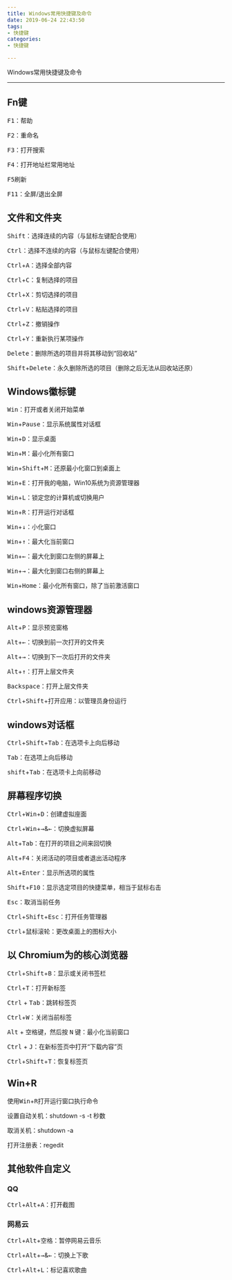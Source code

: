 ```yaml
---
title: Windows常用快捷键及命令
date: 2019-06-24 22:43:50
tags: 
- 快捷键
categories:
- 快捷键

---
```



Windows常用快捷键及命令

---

## Fn键

<kbd>F1</kbd>：帮助

<kbd>F2</kbd>：重命名

<kbd>F3</kbd>：打开搜索

<kbd>F4</kbd>：打开地址栏常用地址

<kbd>F5</kbd>刷新

<kbd>F11</kbd>：全屏/退出全屏

## 文件和文件夹

<kbd>Shift</kbd>：选择连续的内容（与鼠标左键配合使用）

<kbd>Ctrl</kbd>：选择不连续的内容（与鼠标左键配合使用）

<kbd>Ctrl</kbd>+<kbd>A</kbd>：选择全部内容

<kbd>Ctrl</kbd>+<kbd>C</kbd>：复制选择的项目

<kbd>Ctrl</kbd>+<kbd>X</kbd>：剪切选择的项目

<kbd>Ctrl</kbd>+<kbd>V</kbd>：粘贴选择的项目

<kbd>Ctrl</kbd>+<kbd>Z</kbd>：撤销操作

<kbd>Ctrl</kbd>+<kbd>Y</kbd>：重新执行某项操作

<kbd>Delete</kbd>：删除所选的项目并将其移动到“回收站”

<kbd>Shift</kbd>+<kbd>Delete</kbd>：永久删除所选的项目（删除之后无法从回收站还原）

## Windows徽标键

<kbd>Win</kbd>：打开或者关闭开始菜单

<kbd>Win</kbd>+<kbd>Pause</kbd>：显示系统属性对话框

<kbd>Win</kbd>+<kbd>D</kbd>：显示桌面

<kbd>Win</kbd>+<kbd>M</kbd>：最小化所有窗口

<kbd>Win</kbd>+<kbd>Shift</kbd>+<kbd>M</kbd>：还原最小化窗口到桌面上

<kbd>Win</kbd>+<kbd>E</kbd>：打开我的电脑，Win10系统为资源管理器

<kbd>Win</kbd>+<kbd>L</kbd>：锁定您的计算机或切换用户

<kbd>Win</kbd>+<kbd>R</kbd>：打开运行对话框

<kbd>Win</kbd>+<kbd>↓</kbd>：小化窗口

<kbd>Win</kbd>+<kbd>↑</kbd>：最大化当前窗口

<kbd>Win</kbd>+<kbd>←</kbd>：最大化到窗口左侧的屏幕上

<kbd>Win</kbd>+<kbd>→</kbd>：最大化到窗口右侧的屏幕上

<kbd>Win</kbd>+<kbd>Home</kbd>：最小化所有窗口，除了当前激活窗口

## windows资源管理器

<kbd>Alt</kbd>+<kbd>P</kbd>：显示预览窗格

<kbd>Alt</kbd>+<kbd>←</kbd>：切换到前一次打开的文件夹

<kbd>Alt</kbd>+<kbd>→</kbd>：切换到下一次后打开的文件夹

<kbd>Alt</kbd>+<kbd>↑</kbd>：打开上层文件夹

<kbd>Backspace</kbd>：打开上层文件夹

<kbd>Ctrl</kbd>+<kbd>Shift</kbd>+打开应用：以管理员身份运行

## windows对话框

<kbd>Ctrl</kbd>+<kbd>Shift</kbd>+<kbd>Tab</kbd>：在选项卡上向后移动

<kbd>Tab</kbd>：在选项上向后移动

<kbd>shift</kbd>+<kbd>Tab</kbd>：在选项卡上向前移动	

## 屏幕程序切换

<kbd>Ctrl</kbd>+<kbd>Win</kbd>+<kbd>D</kbd>：创建虚拟座面

<kbd>Ctrl</kbd>+<kbd>Win</kbd>+<kbd>→</kbd>&<kbd>←</kbd>：切换虚拟屏幕

<kbd>Alt</kbd>+<kbd>Tab</kbd>：在打开的项目之间来回切换

<kbd>Alt</kbd>+<kbd>F4</kbd>：关闭活动的项目或者退出活动程序

<kbd>Alt</kbd>+<kbd>Enter</kbd>：显示所选项的属性

<kbd>Shift</kbd>+<kbd>F10</kbd>：显示选定项目的快捷菜单，相当于鼠标右击

<kbd>Esc</kbd>：取消当前任务

<kbd>Ctrl</kbd>+<kbd>Shift</kbd>+<kbd>Esc</kbd>：打开任务管理器

<kbd>Ctrl</kbd>+<kbd>鼠标滚轮</kbd>：更改桌面上的图标大小

## 以 Chromium为的核心浏览器

<kbd>Ctrl</kbd>+<kbd>Shift</kbd>+<kbd>B</kbd>：显示或关闭书签栏

<kbd>Ctrl</kbd>+<kbd>T</kbd>：打开新标签

<kbd>Ctrl</kbd> + <kbd>Tab</kbd>：跳转标签页

<kbd>Ctrl</kbd>+<kbd>W</kbd>：关闭当前标签

<kbd>Alt</kbd> + <kbd>空格键</kbd>，然后按 <kbd>N</kbd> 键：最小化当前窗口

<kbd>Ctrl</kbd> + <kbd>J</kbd>：在新标签页中打开“下载内容”页

<kbd>Ctrl</kbd>+<kbd>Shift</kbd>+<kbd>T</kbd>：恢复标签页

## Win+R

使用<kbd>Win</kbd>+<kbd>R</kbd>打开运行窗口执行命令

设置自动关机：shutdown -s -t 秒数

取消关机：shutdown -a

打开注册表：regedit

## 其他软件自定义

### QQ

<kbd>Ctrl</kbd>+<kbd>Alt</kbd>+<kbd>A</kbd>：打开截图

### 网易云

<kbd>Ctrl</kbd>+<kbd>Alt</kbd>+<kbd>空格</kbd>：暂停网易云音乐

<kbd>Ctrl</kbd>+<kbd>Alt</kbd>+<kbd>→</kbd>&<kbd>←</kbd>：切换上下歌

<kbd>Ctrl</kbd>+<kbd>Alt</kbd>+<kbd>L</kbd>：标记喜欢歌曲

